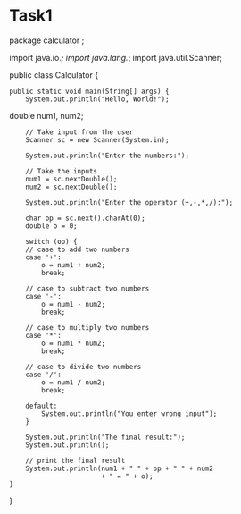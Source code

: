 # Task1


package calculator ;

import java.io.*;
import java.lang.*;
import java.util.Scanner;

public class Calculator {
    
    public static void main(String[] args) {
        System.out.println("Hello, World!");
  double num1, num2;

        // Take input from the user
        Scanner sc = new Scanner(System.in);

        System.out.println("Enter the numbers:");

        // Take the inputs
        num1 = sc.nextDouble();
        num2 = sc.nextDouble();

        System.out.println("Enter the operator (+,-,*,/):");

        char op = sc.next().charAt(0);
        double o = 0;

        switch (op) {
        // case to add two numbers
        case '+':
            o = num1 + num2;
            break;

        // case to subtract two numbers
        case '-':
            o = num1 - num2;
            break;

        // case to multiply two numbers
        case '*':
            o = num1 * num2;
            break;

        // case to divide two numbers
        case '/':
            o = num1 / num2;
            break;

        default:
            System.out.println("You enter wrong input");
        }

        System.out.println("The final result:");
        System.out.println();

        // print the final result
        System.out.println(num1 + " " + op + " " + num2
                           + " = " + o);
    }
    
}